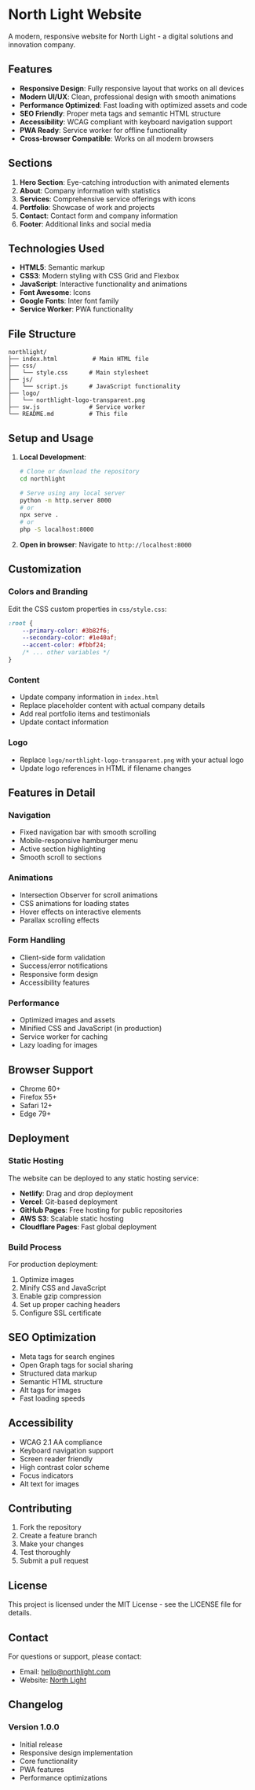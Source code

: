 # North Light Website

A modern, responsive website for North Light - a digital solutions and innovation company.

## Features

- **Responsive Design**: Fully responsive layout that works on all devices
- **Modern UI/UX**: Clean, professional design with smooth animations
- **Performance Optimized**: Fast loading with optimized assets and code
- **SEO Friendly**: Proper meta tags and semantic HTML structure
- **Accessibility**: WCAG compliant with keyboard navigation support
- **PWA Ready**: Service worker for offline functionality
- **Cross-browser Compatible**: Works on all modern browsers

## Sections

1. **Hero Section**: Eye-catching introduction with animated elements
2. **About**: Company information with statistics
3. **Services**: Comprehensive service offerings with icons
4. **Portfolio**: Showcase of work and projects
5. **Contact**: Contact form and company information
6. **Footer**: Additional links and social media

## Technologies Used

- **HTML5**: Semantic markup
- **CSS3**: Modern styling with CSS Grid and Flexbox
- **JavaScript**: Interactive functionality and animations
- **Font Awesome**: Icons
- **Google Fonts**: Inter font family
- **Service Worker**: PWA functionality

## File Structure

```
northlight/
├── index.html          # Main HTML file
├── css/
│   └── style.css      # Main stylesheet
├── js/
│   └── script.js      # JavaScript functionality
├── logo/
│   └── northlight-logo-transparent.png
├── sw.js              # Service worker
└── README.md          # This file
```

## Setup and Usage

1. **Local Development**:
   ```bash
   # Clone or download the repository
   cd northlight
   
   # Serve using any local server
   python -m http.server 8000
   # or
   npx serve .
   # or
   php -S localhost:8000
   ```

2. **Open in browser**:
   Navigate to `http://localhost:8000`

## Customization

### Colors and Branding
Edit the CSS custom properties in `css/style.css`:

```css
:root {
    --primary-color: #3b82f6;
    --secondary-color: #1e40af;
    --accent-color: #fbbf24;
    /* ... other variables */
}
```

### Content
- Update company information in `index.html`
- Replace placeholder content with actual company details
- Add real portfolio items and testimonials
- Update contact information

### Logo
- Replace `logo/northlight-logo-transparent.png` with your actual logo
- Update logo references in HTML if filename changes

## Features in Detail

### Navigation
- Fixed navigation bar with smooth scrolling
- Mobile-responsive hamburger menu
- Active section highlighting
- Smooth scroll to sections

### Animations
- Intersection Observer for scroll animations
- CSS animations for loading states
- Hover effects on interactive elements
- Parallax scrolling effects

### Form Handling
- Client-side form validation
- Success/error notifications
- Responsive form design
- Accessibility features

### Performance
- Optimized images and assets
- Minified CSS and JavaScript (in production)
- Service worker for caching
- Lazy loading for images

## Browser Support

- Chrome 60+
- Firefox 55+
- Safari 12+
- Edge 79+

## Deployment

### Static Hosting
The website can be deployed to any static hosting service:

- **Netlify**: Drag and drop deployment
- **Vercel**: Git-based deployment
- **GitHub Pages**: Free hosting for public repositories
- **AWS S3**: Scalable static hosting
- **Cloudflare Pages**: Fast global deployment

### Build Process
For production deployment:

1. Optimize images
2. Minify CSS and JavaScript
3. Enable gzip compression
4. Set up proper caching headers
5. Configure SSL certificate

## SEO Optimization

- Meta tags for search engines
- Open Graph tags for social sharing
- Structured data markup
- Semantic HTML structure
- Alt tags for images
- Fast loading speeds

## Accessibility

- WCAG 2.1 AA compliance
- Keyboard navigation support
- Screen reader friendly
- High contrast color scheme
- Focus indicators
- Alt text for images

## Contributing

1. Fork the repository
2. Create a feature branch
3. Make your changes
4. Test thoroughly
5. Submit a pull request

## License

This project is licensed under the MIT License - see the LICENSE file for details.

## Contact

For questions or support, please contact:
- Email: hello@northlight.com
- Website: [North Light](https://northlight.com)

## Changelog

### Version 1.0.0
- Initial release
- Responsive design implementation
- Core functionality
- PWA features
- Performance optimizations

